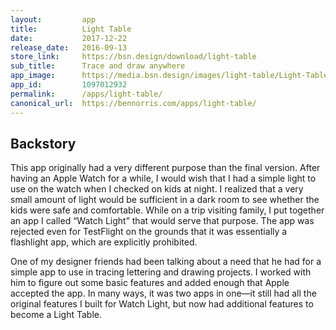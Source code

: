 ```yaml
---
layout:         app
title:          Light Table
date:           2017-12-22
release_date:   2016-09-13
store_link:     https://bsn.design/download/light-table
sub_title:      Trace and draw anywhere
app_image:      https://media.bsn.design/images/light-table/Light-Table.png
app_id:         1097012932
permalink:      /apps/light-table/
canonical_url:  https://bennorris.com/apps/light-table/
---
```


## Backstory

This app originally had a very different purpose than the final version. After having an Apple Watch for a while, I would wish that I had a simple light to use on the watch when I checked on kids at night. I realized that a very small amount of light would be sufficient in a dark room to see whether the kids were safe and comfortable. While on a trip visiting family, I put together an app I called “Watch Light” that would serve that purpose. The app was rejected even for TestFlight on the grounds that it was essentially a flashlight app, which are explicitly prohibited.

One of my designer friends had been talking about a need that he had for a simple app to use in tracing lettering and drawing projects. I worked with him to figure out some basic features and added enough that Apple accepted the app. In many ways, it was two apps in one—it still had all the original features I built for Watch Light, but now had additional features to become a Light Table.
